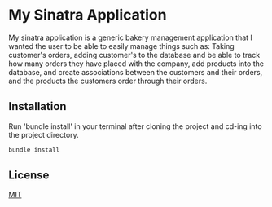 # My Sinatra Application

My sinatra application is a generic bakery management application that I wanted the user to be able to easily manage things such as:
Taking customer's orders, adding customer's to the database and be able to track how many orders they have placed with the company, add products into the database, and create associations between the customers and their orders, and the products the customers order through their orders.

## Installation

Run 'bundle install' in your terminal after cloning the project and cd-ing into the project directory.

```bash
bundle install
```

## License
[MIT](https://choosealicense.com/licenses/mit/)
